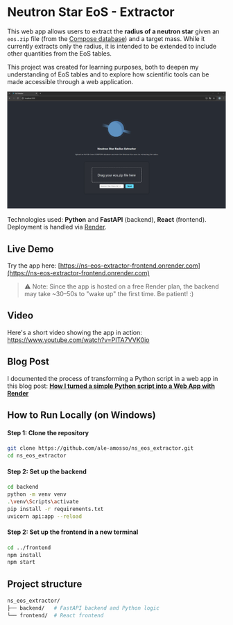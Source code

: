 # Neutron Star EoS - Extractor

This web app allows users to extract the **radius of a neutron star** given an `eos.zip` file (from the [Compose database](https://compose.obspm.fr/)) and a target mass. While it currently extracts only the radius, it is intended to be extended to include other quantities from the EoS tables.

This project was created for learning purposes, both to deepen my understanding of EoS tables and to explore how scientific tools can be made accessible through a web application.

![Interface screenshot](gui.png)


Technologies used: **Python** and **FastAPI** (backend), **React** (frontend). Deployment is handled via [Render](https://render.com).

## Live Demo
Try the app here: [https://ns-eos-extractor-frontend.onrender.com](https://ns-eos-extractor-frontend.onrender.com)
> ⚠️ Note: Since the app is hosted on a free Render plan, the backend may take ~30–50s to "wake up" the first time. Be patient! :)

## Video
Here's a short video showing the app in action: https://www.youtube.com/watch?v=PITA7VVK0io

## Blog Post
I documented the process of transforming a Python script in a web app in this blog post: **[How I turned a simple Python script into a Web App with Render](https://ale-amosso.github.io/2025/07/27/scientific-demo.html)**

## How to Run Locally (on Windows)

  ####  Step 1: Clone the repository

```bash
git clone https://github.com/ale-amosso/ns_eos_extractor.git
cd ns_eos_extractor
```
 #### Step 2: Set up the backend

```bash
cd backend
python -m venv venv
.\venv\Scripts\activate
pip install -r requirements.txt
uvicorn api:app --reload
```
 ####  Step 2: Set up the frontend in a new terminal

```bash
cd ../frontend
npm install
npm start
```

## Project structure
```bash
ns_eos_extractor/
├── backend/   # FastAPI backend and Python logic
└── frontend/  # React frontend
```
